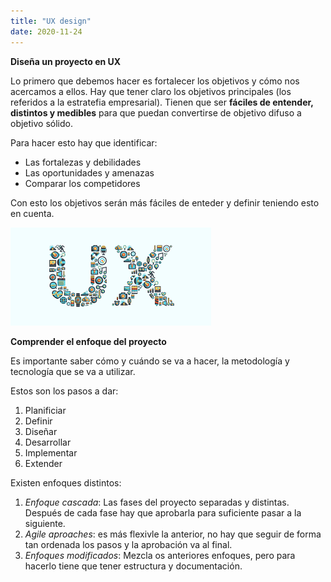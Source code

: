 ```yaml
---
title: "UX design"
date: 2020-11-24
---
```

**Diseña un proyecto en UX**

Lo primero que debemos hacer es fortalecer los objetivos y cómo nos acercamos a ellos. Hay que tener claro los objetivos principales (los referidos a la estratefia empresarial). Tienen que ser **fáciles de entender, distintos y medibles** para que puedan convertirse de objetivo difuso a objetivo sólido.

Para hacer esto hay que identificar:
- Las fortalezas y debilidades
- Las oportunidades y amenazas
- Comparar los competidores

Con esto los objetivos serán más fáciles de enteder y definir teniendo esto en cuenta.

![uxdis](/imagenes/uxdis.png)  

**Comprender el enfoque del proyecto**

Es importante saber cómo y cuándo se va a hacer, la metodología y tecnología que se va a utilizar.

Estos son los pasos a dar:
1. Planificiar
2. Definir
3. Diseñar
4. Desarrollar
5. Implementar
6. Extender

Existen enfoques distintos:

1. *Enfoque cascada*: Las fases del proyecto separadas y distintas. Después de cada fase hay que aprobarla para suficiente pasar a la siguiente.        
2. *Agile aproaches*: es más flexivle la anterior, no hay que seguir de forma tan ordenada los pasos y la aprobación va al final.
3. *Enfoques modificados*: Mezcla os anteriores enfoques, pero para hacerlo tiene que tener estructura y documentación.

